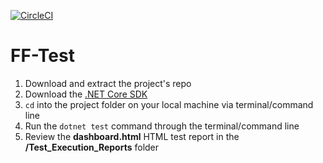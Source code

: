 [![CircleCI](https://circleci.com/gh/etwood24/FF-Test.svg?style=svg)](https://circleci.com/gh/etwood24/FF-Test)

# FF-Test
1. Download and extract the project's repo
2. Download the [.NET Core SDK](https://dotnet.microsoft.com/download)
3. `cd` into the project folder on your local machine via terminal/command line
4. Run the `dotnet test` command through the terminal/command line
5. Review the **dashboard.html** HTML test report in the **/Test_Execution_Reports** folder
